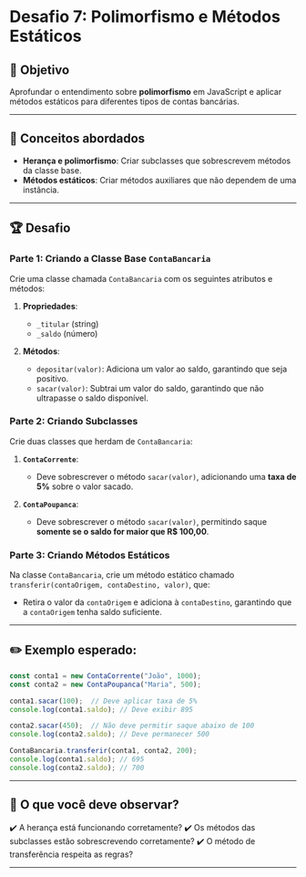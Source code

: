 # Desafio 7: Polimorfismo e Métodos Estáticos

## 📌 Objetivo
Aprofundar o entendimento sobre **polimorfismo** em JavaScript e aplicar métodos estáticos para diferentes tipos de contas bancárias.

---

## 🔹 Conceitos abordados
- **Herança e polimorfismo**: Criar subclasses que sobrescrevem métodos da classe base.
- **Métodos estáticos**: Criar métodos auxiliares que não dependem de uma instância.

---

## 🏆 Desafio

### **Parte 1: Criando a Classe Base `ContaBancaria`**
Crie uma classe chamada `ContaBancaria` com os seguintes atributos e métodos:

1. **Propriedades**:
   - `_titular` (string)
   - `_saldo` (número)

2. **Métodos**:
   - `depositar(valor)`: Adiciona um valor ao saldo, garantindo que seja positivo.
   - `sacar(valor)`: Subtrai um valor do saldo, garantindo que não ultrapasse o saldo disponível.

### **Parte 2: Criando Subclasses**
Crie duas classes que herdam de `ContaBancaria`:

1. **`ContaCorrente`**:
   - Deve sobrescrever o método `sacar(valor)`, adicionando uma **taxa de 5%** sobre o valor sacado.

2. **`ContaPoupanca`**:
   - Deve sobrescrever o método `sacar(valor)`, permitindo saque **somente se o saldo for maior que R$ 100,00**.

### **Parte 3: Criando Métodos Estáticos**
Na classe `ContaBancaria`, crie um método estático chamado `transferir(contaOrigem, contaDestino, valor)`, que:
- Retira o valor da `contaOrigem` e adiciona à `contaDestino`, garantindo que a `contaOrigem` tenha saldo suficiente.

---

## ✏️ Exemplo esperado:
```javascript
const conta1 = new ContaCorrente("João", 1000);
const conta2 = new ContaPoupanca("Maria", 500);

conta1.sacar(100);  // Deve aplicar taxa de 5%
console.log(conta1.saldo); // Deve exibir 895

conta2.sacar(450);  // Não deve permitir saque abaixo de 100
console.log(conta2.saldo); // Deve permanecer 500

ContaBancaria.transferir(conta1, conta2, 200);
console.log(conta1.saldo); // 695
console.log(conta2.saldo); // 700
```

---

## 🔎 O que você deve observar?
✔️ A herança está funcionando corretamente?
✔️ Os métodos das subclasses estão sobrescrevendo corretamente?
✔️ O método de transferência respeita as regras?

---
